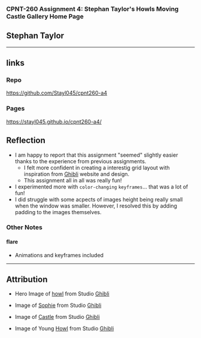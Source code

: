 ### CPNT-260 Assignment 4: Stephan Taylor's Howls Moving Castle Gallery Home Page

## Stephan Taylor

---

## links

### Repo

https://github.com/Stayl045/cpnt260-a4

### Pages

https://stayl045.github.io/cpnt260-a4/

## Reflection

- I am happy to report that this assignment "seemed" slightly easier thanks to the experience from previous assignments.
  - I felt more confident in creating a interestig grid layout with inspiration from [Ghibli](https://ghiblicollection.com/) website and design.
  - This assignment all in all was really fun!
- I experimented more with `color-changing` `keyframes`... that was a lot of fun!
- I did struggle with some acpects of images height being really small when the window was smaller. However, I resolved this by adding padding to the images themselves.

### Other Notes

#### flare

- Animations and keyframes included

---

## Attribution

- Hero Image of [howl](https://www.ghibli.jp/works/howl/#frame&gid=1&pid=40) from Studio [Ghibli](https://www.ghibli.jp/)

- Image of [Sophie](https://www.ghibli.jp/works/howl/#frame&gid=1&pid=40) from Studio [Ghibli](https://www.ghibli.jp/)

- Image of [Castle](https://www.ghibli.jp/works/howl/#frame&gid=1&pid=40) from Studio [Ghibli](https://www.ghibli.jp/)

- Image of Young [Howl](https://www.ghibli.jp/works/howl/#frame&gid=1&pid=40) from Studio [Ghibli](https://www.ghibli.jp/)
